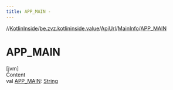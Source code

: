 ```yaml
---
title: APP_MAIN -
---
```

//[KotlinInside](../../../index.md)/[be.zvz.kotlininside.value](../../index.md)/[ApiUrl](../index.md)/[MainInfo](index.md)/[APP_MAIN](-a-p-p_-m-a-i-n.md)



# APP_MAIN  
[jvm]  
Content  
val [APP_MAIN](-a-p-p_-m-a-i-n.md): [String](https://docs.oracle.com/javase/7/docs/api/java/lang/String.html)  



